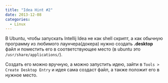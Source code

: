 ```yaml
---
title: "Idea Hint #2"
date: 2013-12-08
categories:
  - Linux
---
```


В Ubuntu, чтобы запускать Intellij Idea не как shell скрипт, а как обычную программу из любимого лаунчера(докера) нужно создать **.desktop** файл и поместить его в соответствующее место (в ubuntu это `/usr/share/applications/`).

Создать его можно вручную, а можно запустить идею, зайти в `Tools > Create Desktop Entry` и идея сама создаст файл, а также положит его в нужное место.
